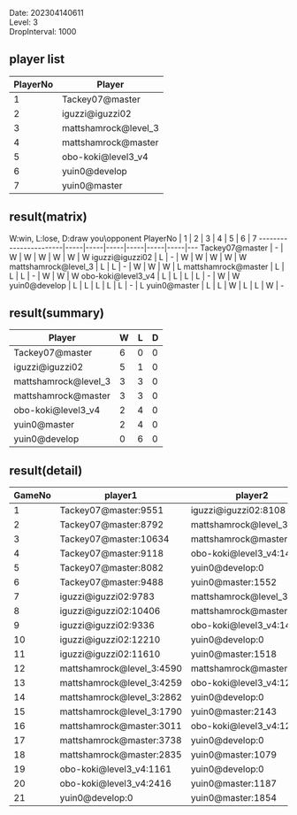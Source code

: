 Date: 202304140611  
Level: 3  
DropInterval: 1000  
## player list
PlayerNo  |  Player
----------|----------------------
1         |  Tackey07@master
2         |  iguzzi@iguzzi02
3         |  mattshamrock@level_3
4         |  mattshamrock@master
5         |  obo-koki@level3_v4
6         |  yuin0@develop
7         |  yuin0@master
## result(matrix)
W:win, L:lose, D:draw
you\opponent PlayerNo  |  1  |  2  |  3  |  4  |  5  |  6  |  7
-----------------------|-----|-----|-----|-----|-----|-----|---
Tackey07@master        |  -  |  W  |  W  |  W  |  W  |  W  |  W
iguzzi@iguzzi02        |  L  |  -  |  W  |  W  |  W  |  W  |  W
mattshamrock@level_3   |  L  |  L  |  -  |  W  |  W  |  W  |  L
mattshamrock@master    |  L  |  L  |  L  |  -  |  W  |  W  |  W
obo-koki@level3_v4     |  L  |  L  |  L  |  L  |  -  |  W  |  W
yuin0@develop          |  L  |  L  |  L  |  L  |  L  |  -  |  L
yuin0@master           |  L  |  L  |  W  |  L  |  L  |  W  |  -
## result(summary)
Player                |  W  |  L  |  D
----------------------|-----|-----|---
Tackey07@master       |  6  |  0  |  0
iguzzi@iguzzi02       |  5  |  1  |  0
mattshamrock@level_3  |  3  |  3  |  0
mattshamrock@master   |  3  |  3  |  0
obo-koki@level3_v4    |  2  |  4  |  0
yuin0@master          |  2  |  4  |  0
yuin0@develop         |  0  |  6  |  0
## result(detail)
GameNo  |  player1                    |  player2
--------|-----------------------------|---------------------------
1       |  Tackey07@master:9551       |  iguzzi@iguzzi02:8108
2       |  Tackey07@master:8792       |  mattshamrock@level_3:1896
3       |  Tackey07@master:10634      |  mattshamrock@master:3925
4       |  Tackey07@master:9118       |  obo-koki@level3_v4:1417
5       |  Tackey07@master:8082       |  yuin0@develop:0
6       |  Tackey07@master:9488       |  yuin0@master:1552
7       |  iguzzi@iguzzi02:9783       |  mattshamrock@level_3:3110
8       |  iguzzi@iguzzi02:10406      |  mattshamrock@master:1029
9       |  iguzzi@iguzzi02:9336       |  obo-koki@level3_v4:1470
10      |  iguzzi@iguzzi02:12210      |  yuin0@develop:0
11      |  iguzzi@iguzzi02:11610      |  yuin0@master:1518
12      |  mattshamrock@level_3:4590  |  mattshamrock@master:1
13      |  mattshamrock@level_3:4259  |  obo-koki@level3_v4:1201
14      |  mattshamrock@level_3:2862  |  yuin0@develop:0
15      |  mattshamrock@level_3:1790  |  yuin0@master:2143
16      |  mattshamrock@master:3011   |  obo-koki@level3_v4:1223
17      |  mattshamrock@master:3738   |  yuin0@develop:0
18      |  mattshamrock@master:2835   |  yuin0@master:1079
19      |  obo-koki@level3_v4:1161    |  yuin0@develop:0
20      |  obo-koki@level3_v4:2416    |  yuin0@master:1187
21      |  yuin0@develop:0            |  yuin0@master:1854

